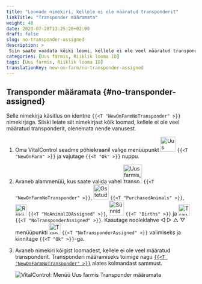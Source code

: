```yaml
---
title: "Loomade nimekiri, kellele ei ole määratud transponderit"
linkTitle: "Transponder määramata"
weight: 40
date: 2023-07-28T13:25:28+02:00
draft: false
slug: no-transponder-assigned
description: >
 Siin saate vaadata kõiki loomi, kellele ei ole veel määratud transponderit, ja määrata neile transponder.
categories: [Uus farmis, Riiklik looma ID]
tags: [Uus farmis, Riiklik looma ID]
translationKey: new-on-farm/no-transponder-assigned
---
```

## Transponder määramata {#no-transponder-assigned}

Selle nimekirja käsitlus on identne `{{<T "NewOnFarmNoTransponder" >}}` nimekirjaga. Siiski leiate siit nimekirjast kõik loomad, kellele ei ole veel määratud transponderit, olenemata nende vanusest.

1. Oma VitalControl seadme põhiekraanil valige menüüpunkt <img src="/icons/main/new-on-farm.svg" width="40" align="bottom" alt="Uus farmis" /> `{{<T "NewOnFarm" >}}` ja vajutage `{{<T "Ok" >}}` nuppu.

2. Avaneb alammenüü, kus saate valida vahel <img src="/icons/registration/new-on-farm-no-transponder.svg" width="50" align="bottom" alt="Uus farmis, transponder määramata" /> `{{<T "NewOnFarmNoTransponder" >}}`, <img src="/icons/main/new-on-farm.svg" width="40" align="bottom" alt="Ostetud loomad" /> `{{<T "PurchasedAnimals" >}}`, <img src="/icons/registration/no-eartag-number.svg" width="30" align="bottom" alt="Riiklik looma ID määramata" /> `{{<T "NoAnimalIDAssigned" >}}`, <img src="/icons/main/births.svg" width="40" align="bottom" alt="Sünnid" /> `{{<T "Births" >}}` ja <img src="/icons/registration/no-transponder.svg" width="30" align="bottom" alt="Transponder määramata" /> `{{<T "NoTransponderAssigned" >}}`. Kasutage nooleklahve ◁ ▷ △ ▽ menüüpunkti <img src="/icons/registration/no-transponder.svg" width="30" align="bottom" alt="Transponder määramata" /> `{{<T "NoTransponderAssigned" >}}` valimiseks ja kinnitage `{{<T "Ok" >}}`-ga.

3. Avaneb nimekiri kõigist loomadest, kellele ei ole veel määratud transponderit. Transponderi määramiseks toimige nagu [`{{<T "NewOnFarmNoTransponder" >}}`](../new-no-transponder/#new-on-farm-no-transponder) alates kolmandast sammust.

    ![VitalControl: Menüü Uus farmis Transponder määramata](../images/notransponder2.png "Transponder määramata")
